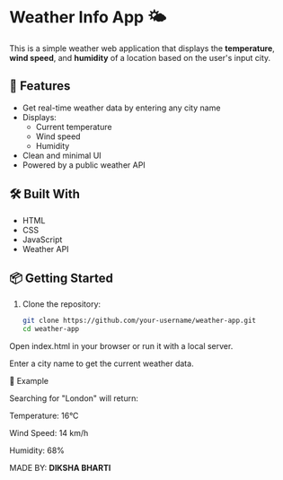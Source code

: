 # Weather Info App 🌤️

This is a simple weather web application that displays the **temperature**, **wind speed**, and **humidity** of a location based on the user's input city.

## 🚀 Features

- Get real-time weather data by entering any city name
- Displays:
  - Current temperature
  - Wind speed
  - Humidity
- Clean and minimal UI
- Powered by a public weather API 

## 🛠️ Built With

- HTML  
- CSS  
- JavaScript  
- Weather API

## 📦 Getting Started

1. Clone the repository:

   ```bash
   git clone https://github.com/your-username/weather-app.git
   cd weather-app
Open index.html in your browser or run it with a local server.

Enter a city name to get the current weather data.

🧪 Example

Searching for "London" will return:

Temperature: 16°C

Wind Speed: 14 km/h

Humidity: 68%

MADE BY: 
**DIKSHA BHARTI**
